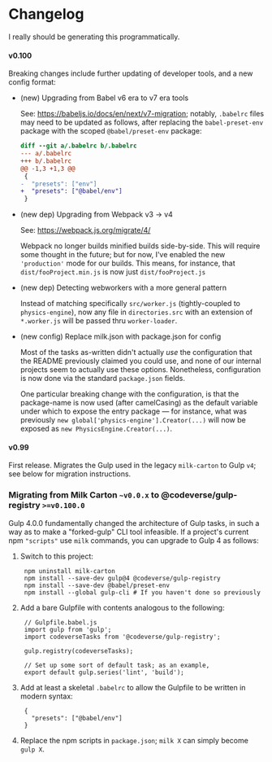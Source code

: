 Changelog
=========
I really should be generating this programmatically.


#### v0.100

Breaking changes include further updating of developer tools, and a new config format:

 - (new) Upgrading from Babel v6 era to v7 era tools

    See: <https://babeljs.io/docs/en/next/v7-migration>; notably, `.babelrc` files may need to be
    updated as follows, after replacing the `babel-preset-env` package with the scoped
    `@babel/preset-env` package:

    ```diff
    diff --git a/.babelrc b/.babelrc
    --- a/.babelrc
    +++ b/.babelrc
    @@ -1,3 +1,3 @@
     {
    -  "presets": ["env"]
    +  "presets": ["@babel/env"]
     }
    ```

 - (new dep) Upgrading from Webpack v3 -> v4

   See: <https://webpack.js.org/migrate/4/>

   Webpack no longer builds minified builds side-by-side. This will require some thought in the
   future; but for now, I've enabled the new `'production'` mode for our builds. This means, for
   instance, that `dist/fooProject.min.js` is now just `dist/fooProject.js`

 - (new dep) Detecting webworkers with a more general pattern

   Instead of matching specifically `src/worker.js` (tightly-coupled to `physics-engine`), now any
   file in `directories.src` with an extension of `*.worker.js` will be passed thru `worker-loader`.

 - (new config) Replace milk.json with package.json for config

   Most of the tasks as-written didn't actually *use* the configuration that the README previously
   claimed you could use, and none of our internal projects seem to actually use these options.
   Nonetheless, configuration is now done via the standard `package.json` fields.

   One particular breaking change with the configuration, is that the package-name is now used
   (after camelCasing) as the default variable under which to expose the entry package — for
   instance, what was previously `new global['physics-engine'].Creator(...)` will now be exposed as
   `new PhysicsEngine.Creator(...)`.


#### v0.99

First release. Migrates the Gulp used in the legacy `milk-carton` to Gulp `v4`; see below for
migration instructions.


### Migrating from Milk Carton `~v0.0.x` to @codeverse/gulp-registry `>=v0.100.0`
Gulp 4.0.0 fundamentally changed the architecture of Gulp tasks, in such a way as to make a
"forked-gulp" CLI tool infeasible. If a project's current npm `"scripts"` use `milk` commands, you
can upgrade to Gulp 4 as follows:

1. Switch to this project:

        npm uninstall milk-carton
        npm install --save-dev gulp@4 @codeverse/gulp-registry
        npm install --save-dev @babel/preset-env
        npm install --global gulp-cli # If you haven't done so previously

2. Add a bare Gulpfile with contents analogous to the following:

        // Gulpfile.babel.js
        import gulp from 'gulp';
        import codeverseTasks from '@codeverse/gulp-registry';
        
        gulp.registry(codeverseTasks);
        
        // Set up some sort of default task; as an example,
        export default gulp.series('lint', 'build');

3. Add at least a skeletal `.babelrc` to allow the Gulpfile to be written in modern syntax:

        {
          "presets": ["@babel/env"]
        }

4. Replace the npm scripts in `package.json`; `milk X` can simply become `gulp X`.
